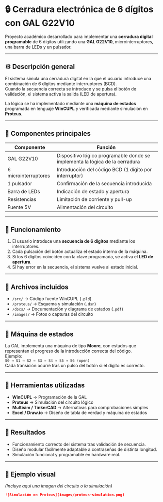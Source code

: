 # 🔒 Cerradura electrónica de 6 dígitos con GAL G22V10

Proyecto académico desarrollado para implementar una **cerradura digital programable** de 6 dígitos utilizando una **GAL G22V10**, microinterruptores, una barra de LEDs y un pulsador.

---

## ⚙️ Descripción general

El sistema simula una cerradura digital en la que el usuario introduce una combinación de 6 dígitos mediante interruptores (BCD).  
Cuando la secuencia correcta se introduce y se pulsa el botón de validación, el sistema activa la salida (LED de apertura).

La lógica se ha implementado mediante una **máquina de estados** programada en lenguaje **WinCUPL** y verificada mediante simulación en **Proteus**.

---

## 🧩 Componentes principales

| Componente | Función |
|-------------|----------|
| GAL G22V10 | Dispositivo lógico programable donde se implementa la lógica de la cerradura |
| 6 microinterruptores | Introducción del código BCD (1 dígito por interruptor) |
| 1 pulsador | Confirmación de la secuencia introducida |
| Barra de LEDs | Indicación de estado y apertura |
| Resistencias | Limitación de corriente y pull-up |
| Fuente 5V | Alimentación del circuito |

---

## 🧠 Funcionamiento

1. El usuario introduce una **secuencia de 6 dígitos** mediante los interruptores.  
2. Cada pulsación del botón actualiza el estado interno de la máquina.  
3. Si los 6 dígitos coinciden con la clave programada, se activa el **LED de apertura**.  
4. Si hay error en la secuencia, el sistema vuelve al estado inicial.

---

## 🧾 Archivos incluidos

- `/src/` → Código fuente WinCUPL (`.pld`)
- `/proteus/` → Esquema y simulación (`.dsn`)
- `/docs/` → Documentación y diagrama de estados (`.pdf`)
- `/images/` → Fotos o capturas del circuito

---

## 🧮 Máquina de estados

La GAL implementa una máquina de tipo **Moore**, con estados que representan el progreso de la introducción correcta del código.  
Ejemplo:  
`S0 → S1 → S2 → S3 → S4 → S5 → S6 (open)`  
Cada transición ocurre tras un pulso del botón si el dígito es correcto.

---

## 🧰 Herramientas utilizadas

- **WinCUPL** → Programación de la GAL  
- **Proteus** → Simulación del circuito lógico  
- **Multisim / TinkerCAD** → Alternativas para comprobaciones simples  
- **Excel / Draw.io** → Diseño de tabla de verdad y máquina de estados

---

## 🚀 Resultados

- Funcionamiento correcto del sistema tras validación de secuencia.  
- Diseño modular fácilmente adaptable a contraseñas de distinta longitud.  
- Simulación funcional y programable en hardware real.

---

## 📸 Ejemplo visual

*(Incluye aquí una imagen del circuito o la simulación)*  
```markdown
![Simulación en Proteus](images/proteus-simulation.png)

